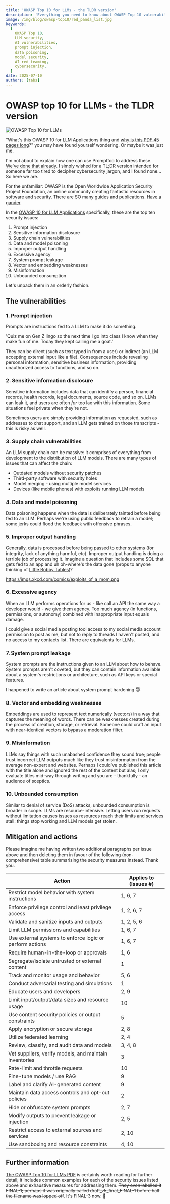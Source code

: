 ```yaml
---
title: 'OWASP Top 10 for LLMs - the TLDR version'
description: 'Everything you need to know about OWASP Top 10 vulnerabilities for LLMs in under 5 minutes.'
image: /img/blog/owasp-top10/red_panda_list.jpg
keywords:
  [
    OWASP Top 10,
    LLM security,
    AI vulnerabilities,
    prompt injection,
    data poisoning,
    model security,
    AI red teaming,
    cybersecurity,
  ]
date: 2025-07-10
authors: [tabs]
---
```


# OWASP top 10 for LLMs - the TLDR version

![OWASP Top 10 for LLMs](/img/blog/owasp-top10/red_panda_list.jpg)

"What's this OWASP 10 for LLM Applications thing and [why is this PDF 45 pages long](https://genai.owasp.org/resource/owasp-top-10-for-llm-applications-2025/)?" you may have found yourself wondering. Or maybe it was just me.

<!-- truncate -->

I'm not about to explain how one can use Promptfoo to address these. [We've done that already](https://www.promptfoo.dev/docs/red-team/owasp-llm-top-10/). I simply wished for a TL;DR version intended for someone far too tired to decipher cybersecurity jargon, and I found none... So here we are.

For the unfamiliar: OWASP is the Open Worldwide Application Security Project Foundation, an online community creating fantastic resources in software and security. There are SO many guides and publications. [Have a gander](https://owasp.org/projects/).

In the [OWASP 10 for LLM Applications](https://genai.owasp.org/resource/owasp-top-10-for-llm-applications-2025/) specifically, these are the top ten security issues:

1. Prompt injection
2. Sensitive information disclosure
3. Supply chain vulnerabilities
4. Data and model poisoning
5. Improper output handling
6. Excessive agency
7. System prompt leakage
8. Vector and embedding weaknesses
9. Misinformation
10. Unbounded consumption

Let's unpack them in an orderly fashion.

## The vulnerabilities

### 1. Prompt injection

Prompts are instructions fed to a LLM to make it do something.

'Quiz me on Gen Z lingo so the next time I go into class I know when they make fun of me. Today they kept calling me a goat.'

They can be direct (such as text typed in from a user) or indirect (an LLM accepting external input like a file). Consequences include revealing personal information, sensitive business information, providing unauthorized access to functions, and so on.

### 2. Sensitive information disclosure

Sensitive information includes data that can identify a person, financial records, health records, legal documents, source code, and so on. LLMs can leak it, and users are often _far_ too lax with this information. Some situations feel private when they're not.

Sometimes users are simply providing information as requested, such as addresses to chat support, and an LLM gets trained on those transcripts - this is risky as well.

### 3. Supply chain vulnerabilities

An LLM supply chain can be massive: it comprises of everything from development to the distribution of LLM models. There are many types of issues that can affect the chain:

- Outdated models without security patches
- Third-party software with security holes
- Model merging - using multiple model services
- Devices (like mobile phones) with exploits running LLM models

### 4. Data and model poisoning

Data poisoning happens when the data is deliberately tainted before being fed to an LLM. Perhaps we're using public feedback to retrain a model; some jerks could flood the feedback with offensive phrases.

### 5. Improper output handling

Generally, data is processed before being passed to other systems (for integrity, lack of anything harmful, etc). Improper output handling is doing a terrible job of processing it. Imagine a question that includes some SQL that gets fed to an app and uh oh-where's the data gone (props to anyone thinking of [Little Bobby Tables](https://xkcd.com/327/))?

https://imgs.xkcd.com/comics/exploits_of_a_mom.png

### 6. Excessive agency

When an LLM performs operations for us - like call an API the same way a developer would - we give them agency. Too much agency (in functions, permissions, or autonomy) combined with inappropriate input equals damage.

I could give a social media posting tool access to my social media account permission to post as me, but not to reply to threads I haven't posted, and no access to my contacts list. There are equivalents for LLMs.

### 7. System prompt leakage

System prompts are the instructions given to an LLM about how to behave. System prompts aren't coveted, but they can contain information available about a system's restrictions or architecture, such as API keys or special features.

I happened to write an article about system prompt hardening 😇

### 8. Vector and embedding weaknesses

Embeddings are used to represent text numerically (vectors) in a way that captures the meaning of words. There can be weaknesses created during the process of creation, storage, or retrieval. Someone could craft an input with near-identical vectors to bypass a moderation filter.

### 9. Misinformation

LLMs say things with such unabashed confidence they sound true; people trust incorrect LLM outputs much like they trust misinformation from the average non-expert and websites. Perhaps I could've published this article with the title alone and ignored the rest of the content but alas; I only evaluate titles mid-way through writing and you are - thankfully - an audience of sceptics.

### 10. Unbounded consumption

Similar to denial of service (DoS) attacks, unbounded consumption is broader in scope. LLMs are resource-intensive. Letting users run requests without limitation causes issues as resources reach their limits and services stall: things stop working and LLM models get stolen.

## Mitigation and actions

Please imagine me having written two additional paragraphs per issue above and then deleting them in favour of the following (non-comprehensive) table summarising the security measures instead. Thank you.

| **Action**                                               | **Applies to (Issues #)** |
| -------------------------------------------------------- | ------------------------- |
| Restrict model behavior with system instructions         | 1, 6, 7                   |
| Enforce privilege control and least privilege access     | 1, 2, 6, 7                |
| Validate and sanitize inputs and outputs                 | 1, 2, 5, 6                |
| Limit LLM permissions and capabilities                   | 1, 6, 7                   |
| Use external systems to enforce logic or perform actions | 1, 6, 7                   |
| Require human-in-the-loop or approvals                   | 1, 6                      |
| Segregate/isolate untrusted or external content          | 1                         |
| Track and monitor usage and behavior                     | 5, 6                      |
| Conduct adversarial testing and simulations              | 1                         |
| Educate users and developers                             | 2, 9                      |
| Limit input/output/data sizes and resource usage         | 10                        |
| Use content security policies or output constraints      | 5                         |
| Apply encryption or secure storage                       | 2, 8                      |
| Utilize federated learning                               | 2, 4                      |
| Review, classify, and audit data and models              | 3, 4, 8                   |
| Vet suppliers, verify models, and maintain inventories   | 3                         |
| Rate-limit and throttle requests                         | 10                        |
| Fine-tune models / use RAG                               | 9                         |
| Label and clarify AI-generated content                   | 9                         |
| Maintain data access controls and opt-out policies       | 2                         |
| Hide or obfuscate system prompts                         | 2, 7                      |
| Modify outputs to prevent leakage or injection           | 2, 5                      |
| Restrict access to external sources and services         | 2, 10                     |
| Use sandboxing and resource constraints                  | 4, 10                     |

## Further information

[The OWASP Top 10 for LLMs PDF](https://genai.owasp.org/resource/owasp-top-10-for-llm-applications-2025/) is certainly worth reading for further detail; it includes common examples for each of the security issues listed above and exhaustive measures for addressing them. ~~They even labelled it FINAL-1; perhaps it was originally called draft_v5_final_FINAL-1 before half the filename was lopped off~~. It's FINAL-3 now. 🤣
